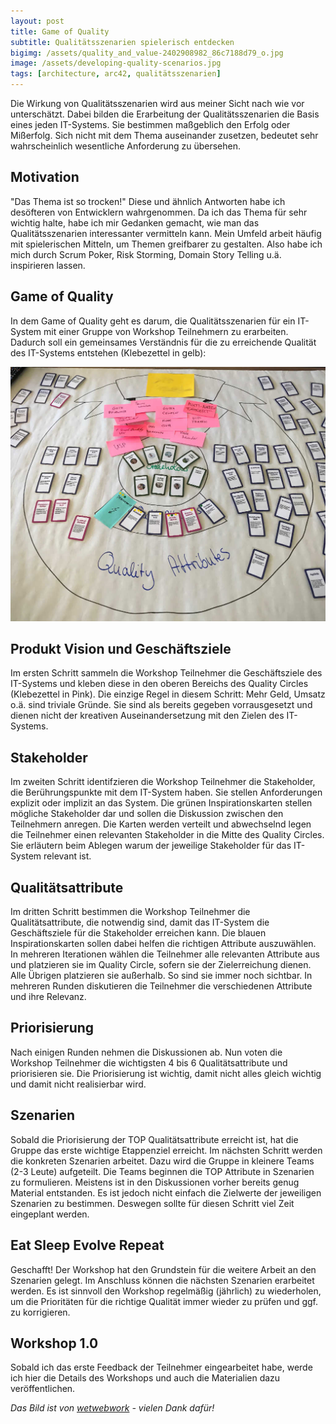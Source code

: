 ```yaml
---
layout: post
title: Game of Quality
subtitle: Qualitätsszenarien spielerisch entdecken
bigimg: /assets/quality_and_value-2402908982_86c7188d79_o.jpg
image: /assets/developing-quality-scenarios.jpg
tags: [architecture, arc42, qualitätsszenarien]
---
```


Die Wirkung von Qualitätsszenarien wird aus meiner Sicht nach wie vor unterschätzt. Dabei bilden die Erarbeitung der Qualitätsszenarien die Basis eines jeden IT-Systems. Sie bestimmen maßgeblich den Erfolg oder Mißerfolg. Sich nicht mit dem Thema auseinander zusetzen, bedeutet sehr wahrscheinlich wesentliche Anforderung zu übersehen.

## Motivation

"Das Thema ist so trocken!" Diese und ähnlich Antworten habe ich desöfteren von Entwicklern wahrgenommen. Da ich das Thema für sehr wichtig halte, habe ich mir Gedanken gemacht, wie man das Qualitätsszenarien interessanter vermitteln kann. Mein Umfeld arbeit häufig mit spielerischen Mitteln, um Themen greifbarer zu gestalten. Also habe ich mich durch Scrum Poker, Risk Storming, Domain Story Telling u.ä. inspirieren lassen.

## Game of Quality

In dem Game of Quality geht es darum, die Qualitätsszenarien für ein IT-System mit einer Gruppe von Workshop Teilnehmern zu erarbeiten. Dadurch soll ein gemeinsames Verständnis für die zu erreichende Qualität des IT-Systems entstehen (Klebezettel in gelb):

[![Game of Quality Workshop](/assets/developing-quality-scenarios-workshop.jpg)](/assets/developing-quality-scenarios-workshop.jpg)

## Produkt Vision und Geschäftsziele

Im ersten Schritt sammeln die Workshop Teilnehmer die Geschäftsziele des IT-Systems und kleben diese in den oberen Bereichs des Quality Circles (Klebezettel in Pink). Die einzige Regel in diesem Schritt: Mehr Geld, Umsatz o.ä. sind triviale Gründe. Sie sind als bereits gegeben vorrausgesetzt und dienen nicht der kreativen Auseinandersetzung mit den Zielen des IT-Systems.

## Stakeholder

Im zweiten Schritt identifzieren die Workshop Teilnehmer die Stakeholder, die Berührungspunkte mit dem IT-System haben. Sie stellen Anforderungen explizit oder implizit an das System. Die grünen Inspirationskarten stellen mögliche Stakeholder dar und sollen die Diskussion zwischen den Teilnehmern anregen. Die Karten werden verteilt und abwechselnd legen die Teilnehmer einen relevanten Stakeholder in die Mitte des Quality Circles. Sie erläutern beim Ablegen warum der jeweilige Stakeholder für das IT-System relevant ist.

## Qualitätsattribute

Im dritten Schritt bestimmen die Workshop Teilnehmer die Qualitätsattribute, die notwendig sind, damit das IT-System die Geschäftsziele für die Stakeholder erreichen kann. Die blauen Inspirationskarten sollen dabei helfen die richtigen Attribute auszuwählen. In mehreren Iterationen wählen die Teilnehmer alle relevanten Attribute aus und platzieren sie im Quality Circle, sofern sie der Zielerreichung dienen. Alle Übrigen platzieren sie außerhalb. So sind sie immer noch sichtbar. In mehreren Runden diskutieren die Teilnehmer die verschiedenen Attribute und ihre Relevanz.

## Priorisierung

Nach einigen Runden nehmen die Diskussionen ab. Nun voten die Workshop Teilnehmer die wichtigsten 4 bis 6 Qualitätsattribute und priorisieren sie. Die Priorisierung ist wichtig, damit nicht alles gleich wichtig und damit nicht realisierbar wird.

## Szenarien

Sobald die Priorisierung der TOP Qualitätsattribute erreicht ist, hat die Gruppe das erste wichtige Etappenziel erreicht. Im nächsten Schritt werden die konkreten Szenarien arbeitet. Dazu wird die Gruppe in kleinere Teams (2-3 Leute) aufgeteilt. Die Teams beginnen die TOP Attribute in Szenarien zu formulieren. Meistens ist in den Diskussionen vorher bereits genug Material entstanden. Es ist jedoch nicht einfach die Zielwerte der jeweiligen Szenarien zu bestimmen. Deswegen sollte für diesen Schritt viel Zeit eingeplant werden.

## Eat Sleep Evolve Repeat

Geschafft! Der Workshop hat den Grundstein für die weitere Arbeit an den Szenarien gelegt. Im Anschluss können die nächsten Szenarien erarbeitet werden. Es ist sinnvoll den Workshop regelmäßig (jährlich) zu wiederholen, um die Prioritäten für die richtige Qualität immer wieder zu prüfen und ggf. zu korrigieren. 

## Workshop 1.0

Sobald ich das erste Feedback der Teilnehmer eingearbeitet habe, werde ich hier die Details des Workshops und auch die Materialien dazu veröffentlichen.


_Das Bild ist von [wetwebwork](https://www.flickr.com/photos/wetwebwork/) - vielen Dank dafür!_